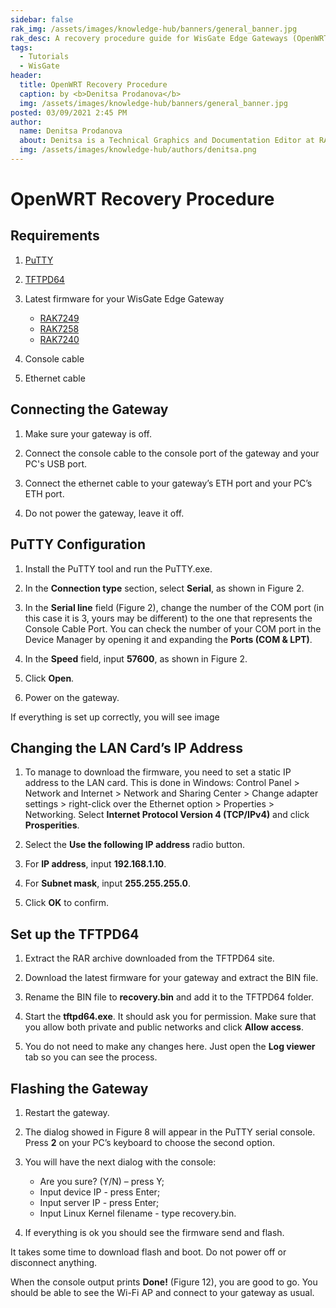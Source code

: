 ```yaml
---
sidebar: false
rak_img: /assets/images/knowledge-hub/banners/general_banner.jpg
rak_desc: A recovery procedure guide for WisGate Edge Gateways (OpenWRT).
tags:
  - Tutorials
  - WisGate
header:
  title: OpenWRT Recovery Procedure
  caption: by <b>Denitsa Prodanova</b>
  img: /assets/images/knowledge-hub/banners/general_banner.jpg
posted: 03/09/2021 2:45 PM
author:
  name: Denitsa Prodanova
  about: Denitsa is a Technical Graphics and Documentation Editor at RAKwireless. She is passionate about the arts and believes technology and art go hand in hand.
  img: /assets/images/knowledge-hub/authors/denitsa.png
---
```



# OpenWRT Recovery Procedure

## Requirements

1. [PuTTY](https://the.earth.li/~sgtatham/putty/latest/w64/putty-64bit-0.74-installer.msi)

2. [TFTPD64](http://tftpd32.jounin.net/tftpd32.html)

3. Latest firmware for your WisGate Edge Gateway
    - [RAK7249](https://downloads.rakwireless.com/LoRa/DIY-Gateway-RAK7249/Firmware/RAK7249_Latest_Firmware.zip)
    - [RAK7258](https://downloads.rakwireless.com/LoRa/Indoor-Gateway-RAK7258/Firmware/RAK7258_Latest_Firmware.zip)
    - [RAK7240](https://downloads.rakwireless.com/LoRa/RAK7240/Firmware/RAK7240_Latest_Firmware.zip)

4. Console cable
5. Ethernet cable

## Connecting the Gateway

1. Make sure your gateway is off.

2. Connect the console cable to the console port of the gateway and your PC's USB port.

3. Connect the ethernet cable to your gateway’s ETH port and your PC’s ETH port.

4. Do not power the gateway, leave it off.

## PuTTY Configuration

1. Install the PuTTY tool and run the PuTTY.exe. 

2. In the **Connection type** section, select **Serial**, as shown in Figure 2.

3. In the **Serial line** field (Figure 2), change the number of the COM port (in this case it is 3, yours may be different) to the one that represents the Console Cable Port. You can check the number of your COM port in the Device Manager by opening it and expanding the **Ports (COM & LPT)**.

<rk-img
  src="/assets/images/knowledge-hub/tutorials/openwrt-recovery-procedure/1.png"
  width="80%"
  caption="Device Manager"
/>

4. In the **Speed** field, input **57600**, as shown in Figure 2.

<rk-img
  src="/assets/images/knowledge-hub/tutorials/openwrt-recovery-procedure/2.png"
  width="70%"
  caption="PuTTY Configuration"
/>

5. Click **Open**.

6. Power on the gateway.

If everything is set up correctly, you will see image 

<rk-img
  src="/assets/images/knowledge-hub/tutorials/openwrt-recovery-procedure/3.png"
  width="80%"
  caption="Debug output in the PuTTY serial console"
/>

## Changing the LAN Card’s IP Address 

1. To manage to download the firmware, you need to set a static IP address to the LAN card. This is done in Windows: Control Panel > Network and Internet > Network and Sharing Center > Change adapter settings > right-click over the Ethernet option > Properties > Networking. Select **Internet Protocol Version 4 (TCP/IPv4)** and click **Prosperities**. 

<rk-img
  src="/assets/images/knowledge-hub/tutorials/openwrt-recovery-procedure/4.png"
  width="50%"
  caption="Ethernet Properties"
/>

2. Select the **Use the following IP address** radio button.

3. For **IP address**, input **192.168.1.10**.

4. For **Subnet mask**, input **255.255.255.0**.

<rk-img
  src="/assets/images/knowledge-hub/tutorials/openwrt-recovery-procedure/5.png"
  width="50%"
  caption="Internet Protocol Version 4 (TCP/IPv4) Properties"
/>

5. Click **OK** to confirm.

## Set up the TFTPD64

1. Extract the RAR archive downloaded from the TFTPD64 site. 

2. Download the latest firmware for your gateway and extract the BIN file.

3. Rename the BIN file to **recovery.bin** and add it to the TFTPD64 folder.

<rk-img
  src="/assets/images/knowledge-hub/tutorials/openwrt-recovery-procedure/6.png"
  width="60%"
  caption="TFTPD64 Folder"
/>

4. Start the **tftpd64.exe**. It should ask you for permission. Make sure that you allow both private and public networks and click **Allow access**.

<rk-img
  src="/assets/images/knowledge-hub/tutorials/openwrt-recovery-procedure/7.png"
  width="80%"
  caption="Windows Security Alert"
/>

5. You do not need to make any changes here. Just open the **Log viewer** tab so you can see the process.

<rk-img
  src="/assets/images/knowledge-hub/tutorials/openwrt-recovery-procedure/8.png"
  width="50%"
  caption="TFTPD64"
/>

## Flashing the Gateway

1. Restart the gateway.

2. The dialog showed in Figure 8 will appear in the PuTTY serial console. Press **2** on your PC’s keyboard to choose the second option.

<rk-img
  src="/assets/images/knowledge-hub/tutorials/openwrt-recovery-procedure/9.png"
  width="80%"
  caption="Operation list"
/>

3. You will have the next dialog with the console:

      - Are you sure? (Y/N) – press Y;
      - Input device IP - press Enter;
      - Input server IP - press Enter;
      - Input Linux Kernel filename - type recovery.bin.

<rk-img
  src="/assets/images/knowledge-hub/tutorials/openwrt-recovery-procedure/10.png"
  width="80%"
  caption="PuTTY serial console input"
/>

4. If everything is ok you should see the firmware send and flash.

<rk-img
  src="/assets/images/knowledge-hub/tutorials/openwrt-recovery-procedure/11.png"
  width="100%"
  caption="Firmware is flashing"
/>

It takes some time to download flash and boot. Do not power off or disconnect anything.

When the console output prints **Done!** (Figure 12), you are good to go. You should be able to see the Wi-Fi AP and connect to your gateway as usual. 

<rk-img
  src="/assets/images/knowledge-hub/tutorials/openwrt-recovery-procedure/12.png"
  width="75%"
  caption="Recovery procedure is done"
/>

<rk-author />